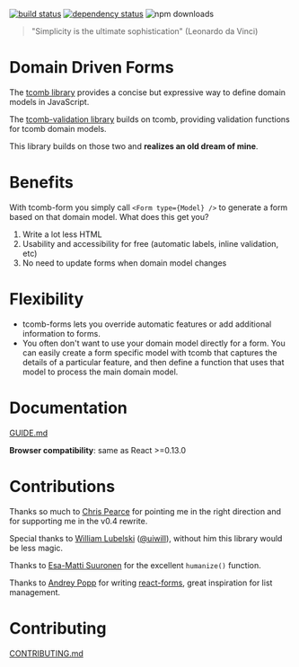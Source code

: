 [![build status](https://img.shields.io/travis/gcanti/tcomb-form/master.svg?style=flat-square)](https://travis-ci.org/gcanti/tcomb-form)
[![dependency status](https://img.shields.io/david/gcanti/tcomb-form.svg?style=flat-square)](https://david-dm.org/gcanti/tcomb-form)
![npm downloads](https://img.shields.io/npm/dm/tcomb-form.svg)

> "Simplicity is the ultimate sophistication" (Leonardo da Vinci)

# Domain Driven Forms

The [tcomb library](https://github.com/gcanti/tcomb) provides a concise but expressive way to define domain models in JavaScript.

The [tcomb-validation library](https://github.com/gcanti/tcomb-validation) builds on tcomb, providing validation functions for tcomb domain models.

This library builds on those two and **realizes an old dream of mine**.

# Benefits

With tcomb-form you simply call `<Form type={Model} />` to generate a form based on that domain model. What does this get you?

1. Write a lot less HTML
2. Usability and accessibility for free (automatic labels, inline validation, etc)
3. No need to update forms when domain model changes

# Flexibility

- tcomb-forms lets you override automatic features or add additional information to forms.
- You often don't want to use your domain model directly for a form. You can easily create a form specific model with tcomb that captures the details of a particular feature, and then define a function that uses that model to process the main domain model.

# Documentation

[GUIDE.md](GUIDE.md)

**Browser compatibility**: same as React >=0.13.0

# Contributions

Thanks so much to [Chris Pearce](https://github.com/Chrisui) for pointing me in the right direction
and for supporting me in the v0.4 rewrite.

Special thanks to [William Lubelski](https://github.com/lubelski) ([@uiwill](https://twitter.com/uiwill)), without him this library would be less magic.

Thanks to [Esa-Matti Suuronen](https://github.com/epeli) for the excellent `humanize()` function.

Thanks to [Andrey Popp](https://github.com/andreypopp) for writing [react-forms](https://github.com/prometheusresearch/react-forms), great inspiration for list management.

# Contributing

[CONTRIBUTING.md](CONTRIBUTING.md)
